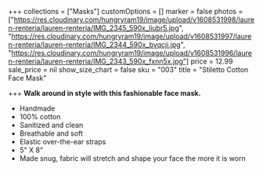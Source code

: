 +++
collections = ["Masks"]
customOptions = []
marker = false
photos = ["https://res.cloudinary.com/hungryram19/image/upload/v1608531998/lauren-renteria/lauren-renteria/IMG_2345_590x_liubr5.jpg", "https://res.cloudinary.com/hungryram19/image/upload/v1608531997/lauren-renteria/lauren-renteria/IMG_2344_590x_bvqcji.jpg", "https://res.cloudinary.com/hungryram19/image/upload/v1608531996/lauren-renteria/lauren-renteria/IMG_2343_590x_fxnn5x.jpg"]
price = 12.99
sale_price = nil
show_size_chart = false
sku = "003"
title = "Stiletto Cotton Face Mask"

+++
**Walk around in style with this fashionable face mask.**

* Handmade
* 100% cotton
* Sanitized and clean
* Breathable and soft
* Elastic over-the-ear straps
* 5" X 8"
* Made snug, fabric will stretch and shape your face the more it is worn